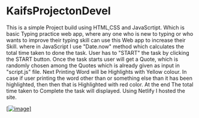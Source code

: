 # KaifsProjectonDevel
This is a simple Project build using HTML,CSS and
JavaScrtipt. Which is basic Typing practice web app, where
any one who is new to typing or who wants to improve
their typing skill can use this Web app to increase their
Skill. where in JavaScript I use "Date.now" method which
calculates the total time taken to done the task.
User has to "START" the task by clicking the START
button.
Once the task starts user will get a Quote, which is
randomly chosen among the Quotes which is already
given as input in "script.js" file.
Next Printing Word will be Highlights with Yellow
colour.
In case if user printing the word other than or
something else than it has been highlighted, then then
that is Highlighted with red color.
At the end The total time taken to Complete the task
will displayed.
Using Netlify I hosted the site.



[[![image](https://user-images.githubusercontent.com/90406664/180173690-0c66be58-a08b-430a-9f7c-3ba0a3f28c3f.png)]]([url](https://genuine-liger-ccecb3.netlify.app/))
